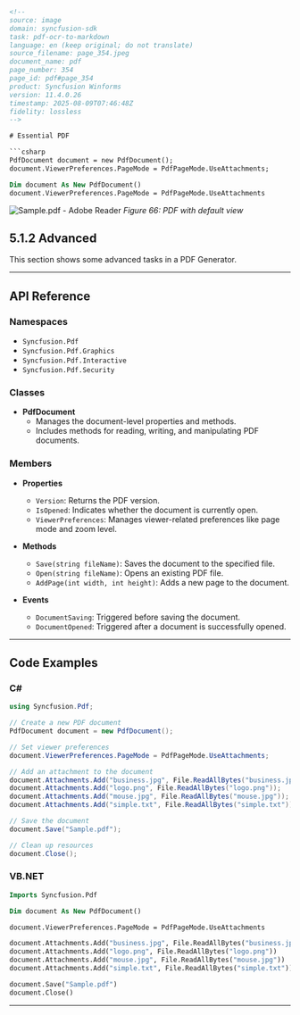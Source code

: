 ```html
<!-- 
source: image
domain: syncfusion-sdk
task: pdf-ocr-to-markdown
language: en (keep original; do not translate)
source_filename: page_354.jpeg
document_name: pdf
page_number: 354
page_id: pdf#page_354
product: Syncfusion Winforms
version: 11.4.0.26
timestamp: 2025-08-09T07:46:48Z
fidelity: lossless
-->

# Essential PDF

```csharp
PdfDocument document = new PdfDocument();
document.ViewerPreferences.PageMode = PdfPageMode.UseAttachments;
```

```vb
Dim document As New PdfDocument()
document.ViewerPreferences.PageMode = PdfPageMode.UseAttachments
```

![Sample.pdf - Adobe Reader](https://i.imgur.com/3EZJ8SM.png)
*Figure 66: PDF with default view*

## 5.1.2 Advanced

This section shows some advanced tasks in a PDF Generator.

---

## API Reference

### Namespaces

- `Syncfusion.Pdf`
- `Syncfusion.Pdf.Graphics`
- `Syncfusion.Pdf.Interactive`
- `Syncfusion.Pdf.Security`

### Classes

- **PdfDocument**
  - Manages the document-level properties and methods.
  - Includes methods for reading, writing, and manipulating PDF documents.

### Members

- **Properties**
  - `Version`: Returns the PDF version.
  - `IsOpened`: Indicates whether the document is currently open.
  - `ViewerPreferences`: Manages viewer-related preferences like page mode and zoom level.

- **Methods**
  - `Save(string fileName)`: Saves the document to the specified file.
  - `Open(string fileName)`: Opens an existing PDF file.
  - `AddPage(int width, int height)`: Adds a new page to the document.

- **Events**
  - `DocumentSaving`: Triggered before saving the document.
  - `DocumentOpened`: Triggered after a document is successfully opened.

---

## Code Examples

### C#

```csharp
using Syncfusion.Pdf;

// Create a new PDF document
PdfDocument document = new PdfDocument();

// Set viewer preferences
document.ViewerPreferences.PageMode = PdfPageMode.UseAttachments;

// Add an attachment to the document
document.Attachments.Add("business.jpg", File.ReadAllBytes("business.jpg"));
document.Attachments.Add("logo.png", File.ReadAllBytes("logo.png"));
document.Attachments.Add("mouse.jpg", File.ReadAllBytes("mouse.jpg"));
document.Attachments.Add("simple.txt", File.ReadAllBytes("simple.txt"));

// Save the document
document.Save("Sample.pdf");

// Clean up resources
document.Close();
```

### VB.NET

```vb
Imports Syncfusion.Pdf

Dim document As New PdfDocument()

document.ViewerPreferences.PageMode = PdfPageMode.UseAttachments

document.Attachments.Add("business.jpg", File.ReadAllBytes("business.jpg"))
document.Attachments.Add("logo.png", File.ReadAllBytes("logo.png"))
document.Attachments.Add("mouse.jpg", File.ReadAllBytes("mouse.jpg"))
document.Attachments.Add("simple.txt", File.ReadAllBytes("simple.txt"))

document.Save("Sample.pdf")
document.Close()
```

---

<!-- tags: [Syncfusion, Winforms, PDF, Essential PDF, viewer preferences, attachments, advanced tasks] keywords: [PdfDocument, ViewerPreferences, UseAttachments, attachment, document saving] -->
```